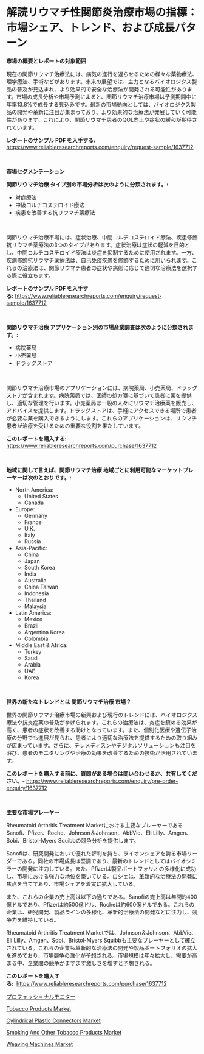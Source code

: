 <p><h1>解読リウマチ性関節炎治療市場の指標：市場シェア、トレンド、および成長パターン</h1></p><p><strong>市場の概要とレポートの対象範囲</strong></p>
<p><p>現在の関節リウマチ治療法には、病気の進行を遅らせるための様々な薬物療法、理学療法、手術などがあります。未来の展望では、主力となるバイオロジクス製品の普及が見込まれ、より効果的で安全な治療法が開発される可能性があります。市場の成長分析や市場予測によると、関節リウマチ治療市場は予測期間中に年率13.8%で成長する見込みです。最新の市場動向としては、バイオロジクス製品の開発や革新に注目が集まっており、より効果的な治療法が発展していく可能性があります。これにより、関節リウマチ患者のQOL向上や症状の緩和が期待されています。</p></p>
<p><strong>レポートのサンプル PDF を入手する:</strong> <a href="https://www.reliableresearchreports.com/enquiry/request-sample/1637712">https://www.reliableresearchreports.com/enquiry/request-sample/1637712</a></p>
<p>&nbsp;</p>
<p><strong>市場セグメンテーション</strong></p>
<p><strong>関節リウマチ治療 タイプ別の市場分析は次のように分類されます。:</strong></p>
<p><ul><li>対症療法</li><li>中級コルチコステロイド療法</li><li>疾患を改善する抗リウマチ薬療法</li></ul></p>
<p>&nbsp;</p>
<p><p>関節リウマチ治療市場には、症状治療、中間コルチコステロイド療法、疾患修飾抗リウマチ薬療法の3つのタイプがあります。症状治療は症状の軽減を目的とし、中間コルチコステロイド療法は炎症を抑制するために使用されます。一方、疾病修飾抗リウマチ薬療法は、自己免疫疾患を修飾するために用いられます。これらの治療法は、関節リウマチ患者の症状や病態に応じて適切な治療法を選択する際に役立ちます。</p></p>
<p><strong>レポートのサンプル PDF を入手する:</strong>&nbsp;<a href="https://www.reliableresearchreports.com/enquiry/request-sample/1637712">https://www.reliableresearchreports.com/enquiry/request-sample/1637712</a></p>
<p>&nbsp;</p>
<p><strong> 関節リウマチ治療 アプリケーション別の市場産業調査は次のように分類されます。:</strong></p>
<p><ul><li>病院薬局</li><li>小売薬局</li><li>ドラッグストア</li></ul></p>
<p>&nbsp;</p>
<p><p>関節リウマチ治療市場のアプリケーションには、病院薬局、小売薬局、ドラッグストアが含まれます。病院薬局では、医師の処方箋に基づいて患者に薬を提供し、適切な管理を行います。小売薬局は一般の人々にリウマチ治療薬を販売し、アドバイスを提供します。ドラッグストアは、手軽にアクセスできる場所で患者が必要な薬を購入できるようにします。これらのアプリケーションは、リウマチ患者が治療を受けるための重要な役割を果たしています。</p></p>
<p><strong>このレポートを購入する:</strong>&nbsp; <a href="https://www.reliableresearchreports.com/purchase/1637712">https://www.reliableresearchreports.com/purchase/1637712</a></p>
<p>&nbsp;</p>
<p><strong>地域に関して言えば、関節リウマチ治療 地域ごとに利用可能なマーケットプレーヤーは次のとおりです。:</strong></p>
<p><ul>
    <li>
        North America:
        <ul>
            <li>United States</li>
            <li>Canada</li>
        </ul>
    </li>
    <li>
        Europe:
        <ul>
            <li>Germany</li>
            <li>France</li>
            <li>U.K.</li>
            <li>Italy</li>
            <li>Russia</li>
        </ul>
    </li>
    <li>
        Asia-Pacific:
        <ul>
            <li>China</li>
            <li>Japan</li>
            <li>South Korea</li>
            <li>India</li>
            <li>Australia</li>
            <li>China Taiwan</li>
            <li>Indonesia</li>
            <li>Thailand</li>
            <li>Malaysia</li>
        </ul>
    </li>
    <li>
        Latin America:
        <ul>
            <li>Mexico</li>
            <li>Brazil</li>
            <li>Argentina Korea</li>
            <li>Colombia</li>
        </ul>
    </li>
    <li>
        Middle East & Africa:
        <ul>
            <li>Turkey</li>
            <li>Saudi</li>
            <li>Arabia</li>
            <li>UAE</li>
            <li>Korea</li>
        </ul>
    </li>
    </ul></p>
<p>&nbsp;</p>
<p><strong>世界の新たなトレンドとは 関節リウマチ治療 市場？</strong></p>
<p><p>世界の関節リウマチ治療市場の新興および現行のトレンドには、バイオロジクス療法や抗炎症薬の普及が挙げられます。これらの治療法は、炎症を鎮める効果が高く、患者の症状を改善する助けとなっています。また、個別化医療や遺伝子治療の分野でも進展が見られ、患者により適切な治療法を提供するための取り組みが広まっています。さらに、テレメディスンやデジタルソリューションも注目を浴び、患者のモニタリングや治療の効果を改善するための技術が活用されています。</p></p>
<p><strong>このレポートを購入する前に、質問がある場合は問い合わせるか、共有してください。</strong>- <a href="https://www.reliableresearchreports.com/enquiry/pre-order-enquiry/1637712">https://www.reliableresearchreports.com/enquiry/pre-order-enquiry/1637712</a></p>
<p>&nbsp;</p>
<p><strong>主要な市場プレーヤー</strong></p>
<p><p>Rheumatoid Arthritis Treatment Marketにおける主要なプレーヤーであるSanofi、Pfizer、Roche、Johnson＆Johnson、AbbVie、Eli Lilly、Amgen、Sobi、Bristol-Myers Squibbの競争分析を提供します。</p><p>Sanofiは、研究開発において優れた評判を持ち、ライオンシェアを誇る市場リーダーである。同社の市場成長は堅調であり、最新のトレンドとしてはバイオシミラーの開発に注力している。また、Pfizerは製品ポートフォリオの多様化に成功し、市場における強力な地位を築いている。ロシェは、革新的な治療法の開発に焦点を当てており、市場シェアを着実に拡大している。</p><p>また、これらの企業の売上高は以下の通りである。Sanofiの売上高は年間約400億ドルであり、Pfizerは約500億ドル、Rocheは約600億ドルである。これらの企業は、研究開発、製品ラインの多様化、革新的治療法の開発などに注力し、競争力を維持している。</p><p>Rheumatoid Arthritis Treatment Marketでは、Johnson＆Johnson、AbbVie、Eli Lilly、Amgen、Sobi、Bristol-Myers Squibbも主要なプレーヤーとして確立されている。これらの企業も革新的な治療法の開発や製品ポートフォリオの拡大を進めており、市場競争の激化が予想される。市場規模は年々拡大し、需要が高まる中、企業間の競争がますます激しさを増すと予想される。</p></p>
<p><strong>このレポートを購入する:</strong>&nbsp;&nbsp;<a href="https://www.reliableresearchreports.com/purchase/1637712">https://www.reliableresearchreports.com/purchase/1637712</a></p>
<p><p><a href="https://github.com/cnnriuez22368/Market-Research-Report-List-1/blob/main/20668497185.md">プロフェッショナルモニター</a></p><p><a href="https://github.com/Krish2023na/Market-Research-Report-List-3/blob/main/tobacco-products-market.md">Tobacco Products Market</a></p><p><a href="https://issuu.com/reportprime-2/docs/cylindrical-plastic-connectors-market-size-2030.pp">Cylindrical Plastic Connectors Market</a></p><p><a href="https://github.com/bmorecock/Market-Research-Report-List-2/blob/main/smoking-and-other-tobacco-products-market.md">Smoking And Other Tobacco Products Market</a></p><p><a href="https://view.publitas.com/reportprime-1/weaving-machines-market-research-report-provides-thorough-industry-overview-which-offers-an-in-depth-analysis-of-product-trends-and-new-market-divisions/">Weaving Machines Market</a></p></p>